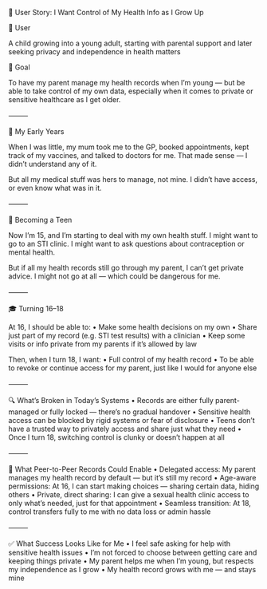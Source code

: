 🧩 User Story: I Want Control of My Health Info as I Grow Up

🧒 User

A child growing into a young adult, starting with parental support and later seeking privacy and independence in health matters

🎯 Goal

To have my parent manage my health records when I’m young — but be able to take control of my own data, especially when it comes to private or sensitive healthcare as I get older.

⸻

👶 My Early Years

When I was little, my mum took me to the GP, booked appointments, kept track of my vaccines, and talked to doctors for me. That made sense — I didn’t understand any of it.

But all my medical stuff was hers to manage, not mine. I didn’t have access, or even know what was in it.

⸻

👧 Becoming a Teen

Now I’m 15, and I’m starting to deal with my own health stuff. I might want to go to an STI clinic. I might want to ask questions about contraception or mental health.

But if all my health records still go through my parent, I can’t get private advice. I might not go at all — which could be dangerous for me.

⸻

🎓 Turning 16–18

At 16, I should be able to:
	•	Make some health decisions on my own
	•	Share just part of my record (e.g. STI test results) with a clinician
	•	Keep some visits or info private from my parents if it’s allowed by law

Then, when I turn 18, I want:
	•	Full control of my health record
	•	To be able to revoke or continue access for my parent, just like I would for anyone else

⸻

🔍 What’s Broken in Today’s Systems
	•	Records are either fully parent-managed or fully locked — there’s no gradual handover
	•	Sensitive health access can be blocked by rigid systems or fear of disclosure
	•	Teens don’t have a trusted way to privately access and share just what they need
	•	Once I turn 18, switching control is clunky or doesn’t happen at all

⸻

🔁 What Peer-to-Peer Records Could Enable
	•	Delegated access: My parent manages my health record by default — but it’s still my record
	•	Age-aware permissions: At 16, I can start making choices — sharing certain data, hiding others
	•	Private, direct sharing: I can give a sexual health clinic access to only what’s needed, just for that appointment
	•	Seamless transition: At 18, control transfers fully to me with no data loss or admin hassle

⸻

✅ What Success Looks Like for Me
	•	I feel safe asking for help with sensitive health issues
	•	I’m not forced to choose between getting care and keeping things private
	•	My parent helps me when I’m young, but respects my independence as I grow
	•	My health record grows with me — and stays mine
